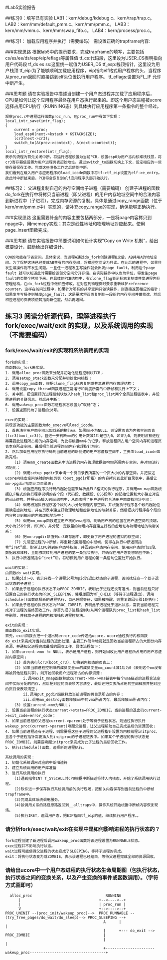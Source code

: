 #Lab5实验报告

##练习0：填写已有实验
LAB1：kern/debug/kdebug.c、kern/trap/trap.c。
LAB2：kern/mm/default_pmm.c、kern/mm/pmm.c。
LAB3：kern/mm/vmm.c、kern/mm/swap_fifo.c。
LAB4：kern/process/proc.c。

##练习1： 加载应用程序并执行（需要编码）
需设置正确的trapframe内容:

###实现思路
根据lab5中的提示要求，完成trapframe的填写，主要包括cs/es/ee/ds/esp/eip/eflags等属性值
tf_cs:代码段，这里设为USER_CS表明指向用户代码段
tf_ds es ss:这里统一赋值为USER_DS
tf_esp:栈顶指针，这里设为用户栈顶
tf_eip:为了能够顺利加载应用程序，eip指向elf格式用户程序的头，当程序从proc_run返回时直接跳到elf头位置执行用户程序。
tf_eflags:设置为FL_IF 允许中断产生。

###思考题
请在实验报告中描述当创建一个用户态进程并加载了应用程序后，CPU是如何让这个应用程序最终在用户态执行起来的。即这个用户态进程被ucore选择占用CPU执行（RUNNING态）到具体执行应用程序第一条指令的整个经过。
```
观察proc.c中进程运行函数proc_run，在proc_run中有如下实现：
local_intr_save(intr_flag);
{
	current = proc;
	load_esp0(next->kstack + KSTACKSIZE);
	lcr3(next->cr3);
	switch_to(&(prev->context), &(next->context));
}
local_intr_restore(intr_flag);
表示的流程为首先关闭中断。将运行进程设置为当前PCB，设置esp0为用户态内核堆栈栈顶，将cr3寄存器值设置为用户进程页表起始地址。通过switch_to函数切换上下文，设定相应的一些寄存器保存工作。完成这些准备工作之后使能中断。
我们看到在载入用户态应用程序的load_icode函数中将tf->tf_eip设置为elf->e_entry。故此时中断结束后，PCB将会恢复到elf应用程序头部开始执行。
```

##练习2： 父进程复制自己的内存空间给子进程（需要编码）
创建子进程的函数do_fork在执行中将拷贝当前进程（即父进程）的用户内存地址空间中的合法内容到新进程中（子进程），完成内存资源的复制。具体是通过copy_range函数（位于kern/mm/pmm.c中）实现的，请补充copy_range的实现，确保能够正确执行。

###实现思路
这里需要补全的内容主要包括两部分，一是将page内容拷贝到npage中，用memcpy实现；其次是线性地址和物理地址对应起来。使用page_insert函数完成。

###思考题
请在实验报告中简要说明如何设计实现”Copy on Write 机制“，给出概要设计，鼓励给出详细设计。

```
COW的功能在节省空间。具体来说，当进程A通过do_fork创建进程B之后，AB共用A的地址空间。为了保护这块已经变成AB共有的内存空间，将相应空间设为只读。在此后的进程中，如果只发生读操作则不发生问题。一旦任一进程发生写操作就会出发page fault。利用这个page fault 就可以知道此时需要给该部分空间分开存储。在实际操作中以也为单位，将发生page fault的页整个拷贝下来。在具体的PCB结构中，有clone_flag表示标志复制或共享进程内存管理结构，在do_fork过程中做相应修改。在对应到物理页时要求重新维护reference counter。这样在访问过程中，如果针对所有的共享空间只做读操作，则直接返回相应的指针；如果发生写操作则触发page_fault，这是要求将该页复制到一段新的内存空间并做修改，然后相应进程的页表项使其指向新位置，然后再返回。
```
## 练习3 阅读分析源代码，理解进程执行 fork/exec/wait/exit 的实现，以及系统调用的实现（不需要编码）

### fork/exec/wait/exit的实现和系统调用的实现

```
fork的实现：
由函数do_fork来实现。
1. 调用alloc_proc函数来分配并初始化进程控制块TCB；
2. 调用setup_stack函数来分配并初始化内核栈；
3. 调用copy_mm函数，根据clone_flag标志复制或共享进程内存管理结构；
4. 调用设置copy_thread函数进程正常运行和调度所需的中断帧和执行上下文；
5. 关中断，把设置好的进程控制块放入hash_list和proc_list两个全局进程链表中，并设置进程的关联信息，然后开中断；
6. 调用wakeup_proc函数将进程状态设置为“就绪”态；
7. 设置返回码为子进程的id号。

exec的实现：
实现该功能的主要函数为do_execve和load_icode。
1. 首先清空用户态空间以加载新的执行码。如果mm不为NULL，则设置页表为内核空间页表(lcr3(boot_cr3))，且进一步判断mm的引用计数减1后是否为0，如果为0，则表明没有进程再需要此进程所占用的内存空间，为此将根据mm中的记录，释放进程所占用户空间内存和进程页表本身所占空间。最后把当前进程的mm内存管理指针为空。
2. 然后加载应用程序执行码到当前进程的新创建的用户态虚拟空间中，主要由load_icode函数完成。
	(1) 调用mm_create函数来申请进程的内存管理数据结构mm所需内存空间，并对mm进行初始化；
	(2) 调用setup_pgdir来申请一个页目录表所需的一个页大小的内存空间，并把描述ucore内核虚空间映射的内核页表（boot_pgdir所指）的内容拷贝到此新目录表中，最后让mm->pgdir指向此页目录表;
	(3) 根据应用程序执行码的起始位置来解析此ELF格式的执行程序，并调用mm_map函数根据ELF格式的执行程序说明的各个段（代码段、数据段、BSS段等）的起始位置和大小建立对应的vma结构，并把vma插入到mm结构中，从而表明了用户进程的合法用户态虚拟地址空间；
	(4) 调用根据执行程序各个段的大小分配物理内存空间，并根据执行程序各个段的起始位置确定虚拟地址，并在页表中建立好物理地址和虚拟地址的映射关系，然后把执行程序各个段的内容拷贝到相应的内核虚拟地址中；
	(5) 调用mm_mmap函数建立用户栈的vma结构，明确用户栈的位置在用户虚空间的顶端，大小为256个页，即1MB，并分配一定数量的物理内存且建立好栈的虚地址与物理地址的映射关系；
	(6) 把mm->pgdir赋值到cr3寄存器中，即更新了用户进程的虚拟内存空间；
	(7) 先清空进程的中断帧，再重新设置进程的中断帧，使得在执行中断返回指令“iret”后，能够让CPU转到用户态特权级，并回到用户态内存空间，使用用户态的代码段、数据段和堆栈，且能够跳转到用户进程的第一条指令执行，并确保在用户态能够响应中断；
3. 执行中断返回指令“iret”后，将切换到用户进程的第一条语句位置处开始执行。

wait的实现：
由函数do_wait实现。
1. 如果pid!=0，表示只找一个进程id号为pid的退出状态的子进程，否则找任意一个处于退出状态的子进程；
2. 如果此子进程的执行状态不为PROC_ZOMBIE，表明此子进程还没有退出，则当前进程只好设置自己的执行状态为PROC_SLEEPING，睡眠原因为WT_CHILD（等待子进程退出），调用schedule()函数选择新的进程执行，自己睡眠等待，如果被唤醒，则重复跳回步骤1处执行；
3. 如果此子进程的执行状态为PROC_ZOMBIE，表明此子进程处于退出状态，需要当前进程完成对子进程的最终回收工作，即首先把子进程控制块从两个进程队列proc_list和hash_list中删除，并释放子进程的内核堆栈和进程控制块。

exit的实现：
由函数do_exit实现。
首先，exit函数会把一个退出码error_code传递给ucore，ucore通过执行内核函数do_exit来完成对当前进程的退出处理，主要工作简单地说就是回收当前进程所占的大部分内存资源，并通知父进程完成最后的回收工作，具体流程如下：
1. 如果current->mm != NULL，表示是用户进程，则开始回收此用户进程所占用的用户态虚拟内存空间；
	(1) 首先执行lcr3(boot_cr3)，切换到内核态的页表上；
	(2) 如果当前进程控制块的成员变量mm的成员变量mm_count减1后为0（表明这个mm没有再被其他进程共享），则开始回收用户进程所占的内存资源：
		i.调用exit_mmap函数释放current->mm->vma链表中每个vma描述的进程合法空间中实际分配的内存，然后把对应的页表项内容清空，最后还把页表所占用的空间释放并把对应的页目录表项清空；
		ii.调用put_pgdir函数释放当前进程的页目录所占的内存；
		iii.调用mm_destroy函数释放mm中的vma所占内存，最后释放mm所占内存；
	(3) 设置current->mm为NULL；
2. 设置当前进程的执行状态current->state=PROC_ZOMBIE，当前进程的退出码current->exit_code=error_code；
3. 如果当前进程的父进程current->parent处于等待子进程状态，则通过执行执行wakeup_proc(current->parent)唤醒父进程，让父进程帮助自己完成最后的资源回收；
4. 如果当前进程还有子进程，则需要把这些子进程的父进程指针设置为内核线程initproc，且各个子进程指针需要插入到initproc的子进程链表中。如果某个子进程的执行状态是PROC_ZOMBIE，则需要唤醒initproc来完成对此子进程的最后回收工作。
5. 执行schedule()函数，选择新的进程执行。

系统调用的实现：
1. 初始化系统调用对应的中断描述符
2. 建立系统调用的用户库准备
3. 进行系统调用的执行
    (1)遇到指令INT T_SYSCALL时CPU根据中断描述符转入内核态，开始了系统调用执行过程。
    (2)软件进一步保存执行系统调用前的执行现场，把相关内容保存到当前进程的中断帧trapframe中。
    (3)完成具体系统调用服务。
    (4)按调用关系的路径原路返回到__alltraps中，操作系统开始根据中断帧内容恢复现场。
    (5)执行IRET，返回用户态，把EIP指向tf_eip的值，继续执行用户程序。。
```

### 请分析fork/exec/wait/exit在实现中是如何影响进程的执行状态的？

```
fork过程创建了新进程后调用wakeup_proc函数将该进程设置为RUNNABLE状态。
exec过程并不影响执行状态。
wait过程可能使得父进程的状态变成了SLEEPING，等待子进程的完成。
exit：将执行状态变为成ZOMBIE，表示该进程已经结束，等待父进程完成全部的资源回收。
```

### 请给出ucore中一个用户态进程的执行状态生命周期图（包执行状态，执行状态之间的变换关系，以及产生变换的事件或函数调用）。（字符方式画即可）

```
  alloc_proc                                 RUNNING
      |                                   +--<----<--+
      |                                   | proc_run |
      V                                   +-->---->--+ 
PROC_UNINIT --(proc_init/wakeup_proc)-->  PROC_RUNNABLE --(try_free_pages/do_wait/do_sleep)--> PROC_SLEEPING --+
                                            A      |                                                            |
                                            |      +--- do_exit --> PROC_ZOMBIE                                 |
                                            |                                                                   | 
                                            +----------------------wakeup_proc----------------------------------+
```

